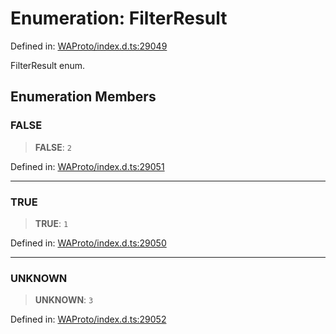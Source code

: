# Enumeration: FilterResult

Defined in: [WAProto/index.d.ts:29049](https://github.com/Fokusdotid/Baileys/blob/982cc5b3c62bfc7b56d2f8f8427b6c1a2dda856f/WAProto/index.d.ts#L29049)

FilterResult enum.

## Enumeration Members

### FALSE

> **FALSE**: `2`

Defined in: [WAProto/index.d.ts:29051](https://github.com/Fokusdotid/Baileys/blob/982cc5b3c62bfc7b56d2f8f8427b6c1a2dda856f/WAProto/index.d.ts#L29051)

***

### TRUE

> **TRUE**: `1`

Defined in: [WAProto/index.d.ts:29050](https://github.com/Fokusdotid/Baileys/blob/982cc5b3c62bfc7b56d2f8f8427b6c1a2dda856f/WAProto/index.d.ts#L29050)

***

### UNKNOWN

> **UNKNOWN**: `3`

Defined in: [WAProto/index.d.ts:29052](https://github.com/Fokusdotid/Baileys/blob/982cc5b3c62bfc7b56d2f8f8427b6c1a2dda856f/WAProto/index.d.ts#L29052)
